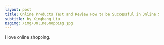 ```yaml
---
layout: post
title: Online Products Test and Review How to be Successful in Online Shopping
subtitle: by Xingbang Liu
bigimg: /img/OnlineShopping.jpg
---
```

I love online shopping.

